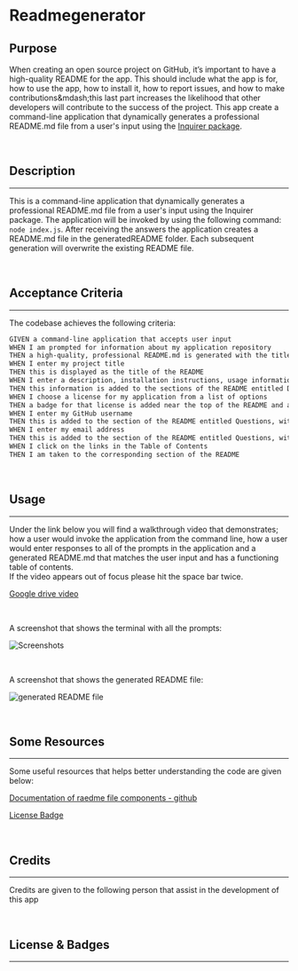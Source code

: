 # Readmegenerator

## Purpose

When creating an open source project on GitHub, it’s important to have a high-quality README for the app. This should include what the app is for, how to use the app, how to install it, how to report issues, and how to make contributions&amp;mdash;this last part increases the likelihood that other developers will contribute to the success of the project. This app create a command-line application that dynamically generates a professional README.md file from a user's input using the [Inquirer package](https://www.npmjs.com/package/inquirer).

<br>

## Description

***
This is a command-line application that dynamically generates a professional README.md file from a user's input using the Inquirer package. The application will be invoked by using the following command: `node index.js`. After receiving the answers the application creates a README.md file in the generatedREADME folder. Each subsequent generation will overwrite the existing README file.  

<br>

## Acceptance Criteria

***

The codebase achieves the following criteria:

```md
GIVEN a command-line application that accepts user input
WHEN I am prompted for information about my application repository
THEN a high-quality, professional README.md is generated with the title of my project and sections entitled Description, Table of Contents, Installation, Usage, License, Contributing, Tests, and Questions
WHEN I enter my project title
THEN this is displayed as the title of the README
WHEN I enter a description, installation instructions, usage information, contribution guidelines, and test instructions
THEN this information is added to the sections of the README entitled Description, Installation, Usage, Contributing, and Tests
WHEN I choose a license for my application from a list of options
THEN a badge for that license is added near the top of the README and a notice is added to the section of the README entitled License that explains which license the application is covered under
WHEN I enter my GitHub username
THEN this is added to the section of the README entitled Questions, with a link to my GitHub profile
WHEN I enter my email address
THEN this is added to the section of the README entitled Questions, with instructions on how to reach me with additional questions
WHEN I click on the links in the Table of Contents
THEN I am taken to the corresponding section of the README
```

<br>

## Usage

***

Under the link below you will find a walkthrough video that demonstrates; how a user would invoke the application from the command line, how a user would enter responses to all of the prompts in the application and a generated README.md that matches the user input and has a functioning table of contents.<br>
If the video appears out of focus please hit the space bar twice.

[Google drive video]()

<br>

A screenshot that shows the terminal with all the prompts:
<br>

![Screenshots]()

<br>

A screenshot that shows the generated README file:
<br>

![generated README file]()

<br>

## Some Resources

***

Some useful resources that helps better understanding the code are given below:
<br>

[Documentation of raedme file components - github](https://docs.github.com/en/get-started/writing-on-github/getting-started-with-writing-and-formatting-on-github/basic-writing-and-formatting-syntax) <br>

[License Badge](https://gist.github.com/lukas-h/2a5d00690736b4c3a7ba) <br>

<br>

## Credits

***
Credits are given to the following person that assist in the development of this app


<br>

## License & Badges

***

<br>


